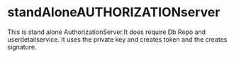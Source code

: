 # standAloneAUTHORIZATIONserver

This is stand alone AuthorizationServer.It does require Db Repo and userdetailservice.
It uses the private key and creates token and the creates signature.
